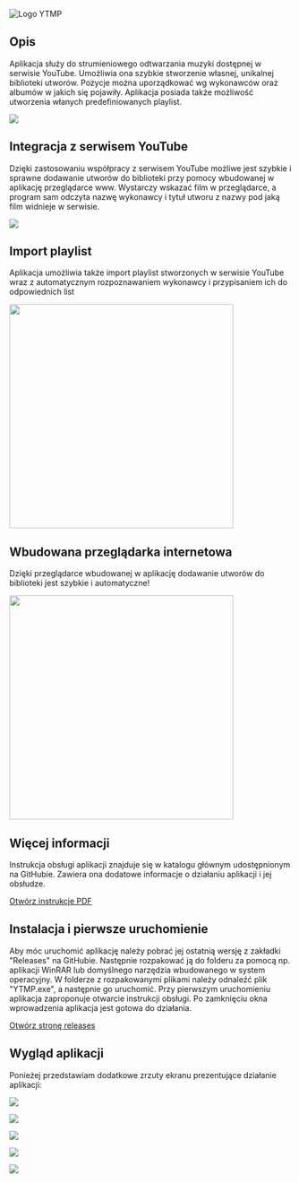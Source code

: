 ![Logo YTMP](/images/logo.png)

## Opis
Aplikacja służy do strumieniowego odtwarzania muzyki dostępnej w serwisie YouTube. Umożliwia ona szybkie stworzenie własnej, unikalnej biblioteki utworów. Pozycje można uporządkować wg wykonawców oraz albumów w jakich się pojawiły. Aplikacja posiada także możliwość utworzenia włanych predefiniowanych playlist.

<img src="images/ytmp1.png"></img>

## Integracja z serwisem YouTube
Dzięki zastosowaniu współpracy z serwisem YouTube możliwe jest szybkie i sprawne dodawanie utworów do biblioteki przy pomocy wbudowanej w aplikację przeglądarce www. Wystarczy wskazać film w przeglądarce, a program sam odczyta nazwę wykonawcy i tytuł utworu z nazwy pod jaką film widnieje w serwisie.

<img src="images/ytmp3.png"></img>

## Import playlist
Aplikacja umożliwia także import playlist stworzonych w serwisie YouTube wraz z automatycznym rozpoznawaniem wykonawcy i przypisaniem ich do odpowiednich list

<img src="images/ytmp4.png" width="400px"></img>

## Wbudowana przeglądarka internetowa
Dzięki przeglądarce wbudowanej w aplikację dodawanie utworów do biblioteki jest szybkie i automatyczne!

<img src="images/ytmp2.png" width="400px"></img>

## Więcej informacji
Instrukcja obsługi aplikacji znajduje się w katalogu głównym udostępnionym na GitHubie. Zawiera ona dodatowe informacje o działaniu aplikacji i jej obsłudze.

[Otwórz instrukcje PDF](https://github.com/adan2013/YTMP/blob/master/instrukcja.pdf)

## Instalacja i pierwsze uruchomienie
Aby móc uruchomić aplikację należy pobrać jej ostatnią wersję z zakładki "Releases" na GitHubie. Następnie rozpakować ją do folderu za pomocą np. aplikacji WinRAR lub domyślnego narzędzia wbudowanego w system operacyjny. W folderze z rozpakowanymi plikami należy odnaleźć plik "YTMP.exe", a następnie go uruchomić. Przy pierwszym uruchomieniu aplikacja zaproponuje otwarcie instrukcji obsługi. Po zamknięciu okna wprowadzenia aplikacja jest gotowa do działania.

[Otwórz stronę releases](https://github.com/adan2013/YTMP/releases)

## Wygląd aplikacji
Ponieżej przedstawiam dodatkowe zrzuty ekranu prezentujące działanie aplikacji:

<img src="images/ytmp7.png"></img>

<img src="images/ytmp8.png"></img>

<img src="images/ytmp9.png"></img>

<img src="images/ytmp5.png"></img>

<img src="images/ytmp6.png"></img>
